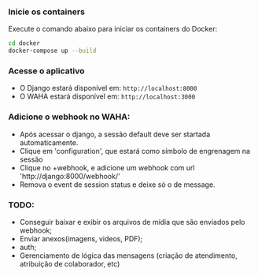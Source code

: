 ### Inicie os containers

Execute o comando abaixo para iniciar os containers do Docker:

```bash
cd docker
docker-compose up --build
```

### Acesse o aplicativo

* O Django estará disponível em: `http://localhost:8000`
* O WAHA estará disponível em: `http://localhost:3000`


### Adicione o webhook no WAHA: 

* Após acessar o django, a sessão default deve ser startada automaticamente.
* Clique em 'configuration', que estará como símbolo de engrenagem na sessão
* Clique no +webhook, e adicione um webhook com url 'http://django:8000/webhook/'
* Remova o event de session status e deixe só o de message.


### TODO: 

* Conseguir baixar e exibir os arquivos de mídia que são enviados pelo webhook;
* Enviar anexos(imagens, videos, PDF);
* auth;
* Gerenciamento de lógica das mensagens (criação de atendimento, atribuição de colaborador, etc)